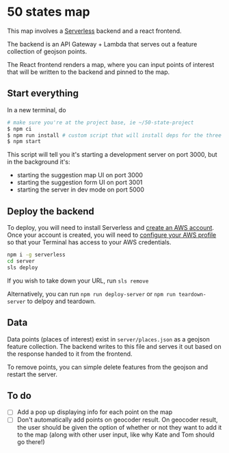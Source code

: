 # 50 states map

This map involves a [Serverless](https://serverless.com/) backend and a react frontend.

The backend is an API Gateway + Lambda that serves out a feature collection of geojson points.

The React frontend renders a map, where you can input points of interest that will be written to the backend and pinned to the map.

## Start everything

In a new terminal, do

```bash
# make sure you're at the project base, ie ~/50-state-project
$ npm ci
$ npm run install # custom script that will install deps for the three sub-modules
$ npm start
```

This script will tell you it's starting a development server on port 3000, but in the background it's:

- starting the suggestion map UI on port 3000
- starting the suggestion form UI on port 3001
- starting the server in dev mode on port 5000

## Deploy the backend

To deploy, you will need to install Serverless and [create an AWS account](https://aws.amazon.com/getting-started/). Once your account is created, you will need to [configure your AWS profile](https://docs.aws.amazon.com/cli/latest/userguide/cli-chap-configure.html) so that your Terminal has access to your AWS credentials.

```bash
npm i -g serverless
cd server
sls deploy
```

If you wish to take down your URL, run `sls remove`

Alternatively, you can run `npm run deploy-server` or `npm run teardown-server` to delpoy and teardown.

## Data

Data points (places of interest) exist in `server/places.json` as a geojson feature collection. The backend writes to this file and serves it out based on the response handed to it from the frontend.

To remove points, you can simple delete features from the geojson and restart the server.

## To do

- [ ] Add a pop up displaying info for each point on the map
- [ ] Don't automatically add points on geocoder result. On geocoder result, the user should be given the option of whether or not they want to add it to the map (along with other user input, like why Kate and Tom should go there!)
